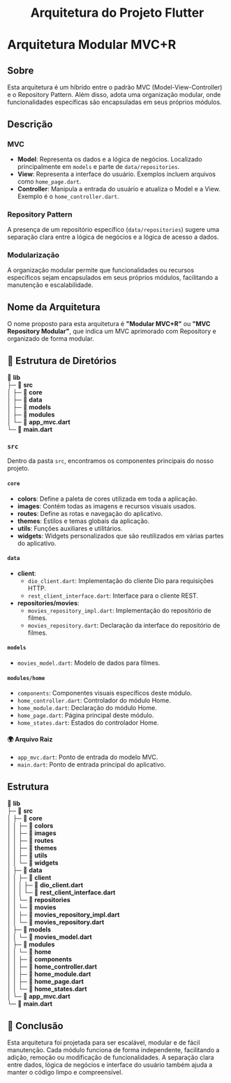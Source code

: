 # <div align="center"> Arquitetura do Projeto Flutter </div>

# Arquitetura Modular MVC+R

## Sobre

Esta arquitetura é um híbrido entre o padrão MVC (Model-View-Controller) e o Repository Pattern. Além disso, adota uma organização modular, onde funcionalidades específicas são encapsuladas em seus próprios módulos.

## Descrição

### MVC

- **Model**: Representa os dados e a lógica de negócios. Localizado principalmente em `models` e parte de `data/repositories`.
- **View**: Representa a interface do usuário. Exemplos incluem arquivos como `home_page.dart`.
- **Controller**: Manipula a entrada do usuário e atualiza o Model e a View. Exemplo é o `home_controller.dart`.

### Repository Pattern

A presença de um repositório específico (`data/repositories`) sugere uma separação clara entre a lógica de negócios e a lógica de acesso a dados.

### Modularização

A organização modular permite que funcionalidades ou recursos específicos sejam encapsulados em seus próprios módulos, facilitando a manutenção e escalabilidade.

## Nome da Arquitetura

O nome proposto para esta arquitetura é **"Modular MVC+R"** ou **"MVC Repository Modular"**, que indica um MVC aprimorado com Repository e organizado de forma modular.

## 📂 Estrutura de Diretórios

📂 **lib**  
├─ 📂 **src**  
│ ├─ 📂 **core**  
│ ├─ 📂 **data**  
│ ├─ 📂 **models**  
│ ├─ 📂 **modules**  
│ └─ 📄 **app_mvc.dart**  
└─ 📄 **main.dart**  


### `src`

Dentro da pasta `src`, encontramos os componentes principais do nosso projeto.

#### `core`

- **colors**: Define a paleta de cores utilizada em toda a aplicação.
- **images**: Contém todas as imagens e recursos visuais usados.
- **routes**: Define as rotas e navegação do aplicativo.
- **themes**: Estilos e temas globais da aplicação.
- **utils**: Funções auxiliares e utilitários.
- **widgets**: Widgets personalizados que são reutilizados em várias partes do aplicativo.

#### `data`

- **client**: 
  - `dio_client.dart`: Implementação do cliente Dio para requisições HTTP.
  - `rest_client_interface.dart`: Interface para o cliente REST.
- **repositories/movies**: 
  - `movies_repository_impl.dart`: Implementação do repositório de filmes.
  - `movies_repository.dart`: Declaração da interface do repositório de filmes.

#### `models`

- `movies_model.dart`: Modelo de dados para filmes.

#### `modules/home`

- `components`: Componentes visuais específicos deste módulo.
- `home_controller.dart`: Controlador do módulo Home.
- `home_module.dart`: Declaração do módulo Home.
- `home_page.dart`: Página principal deste módulo.
- `home_states.dart`: Estados do controlador Home.

#### 🌍 Arquivo Raiz

- `app_mvc.dart`: Ponto de entrada do modelo MVC.
- `main.dart`: Ponto de entrada principal do aplicativo.


## Estrutura

📂 **lib**  
├─ 📂 **src**  
│ ├─ 📂 **core**  
│ │ ├─ 📂 **colors**  
│ │ ├─ 📂 **images**  
│ │ ├─ 📂 **routes**  
│ │ ├─ 📂 **themes**  
│ │ ├─ 📂 **utils**  
│ │ └─ 📂 **widgets**  
│ ├─ 📂 **data**  
│ │ ├─ 📂 **client**  
│ │ │ ├─ 📄 **dio_client.dart**  
│ │ │ └─ 📄 **rest_client_interface.dart**  
│ │ └─ 📂 **repositories**  
│ │ └─ 📂 **movies**  
│ │ ├─ 📄 **movies_repository_impl.dart**  
│ │ └─ 📄 **movies_repository.dart**  
│ ├─ 📂 **models**  
│ │ └─ 📄 **movies_model.dart**  
│ ├─ 📂 **modules**  
│ │ └─ 📂 **home**  
│ │ ├─ 📂 **components**  
│ │ ├─ 📄 **home_controller.dart**  
│ │ ├─ 📄 **home_module.dart**  
│ │ ├─ 📄 **home_page.dart**  
│ │ └─ 📄 **home_states.dart**  
│ └─ 📄 **app_mvc.dart**  
└─ 📄 **main.dart**  

## 🌟 Conclusão

Esta arquitetura foi projetada para ser escalável, modular e de fácil manutenção. Cada módulo funciona de forma independente, facilitando a adição, remoção ou modificação de funcionalidades. A separação clara entre dados, lógica de negócios e interface do usuário também ajuda a manter o código limpo e compreensível.

